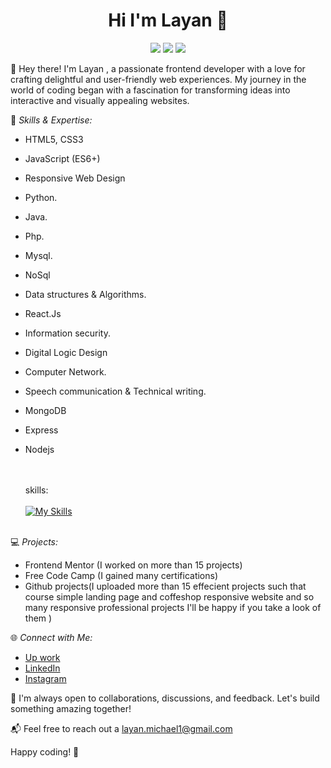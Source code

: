 
<h1 align="center">Hi I'm Layan 👋 </h1>
<p align="center">
  <a href="https://www.frontendmentor.io/profile/Layan-khalil"><img src="https://img.shields.io/badge/Frontend Mentor-%0A66C2style=flat&logo=frontendmentor&logoColor=white"></a>
    <a href="https://www.linkedin.com/in/layan-khalil-ibrahim-25431329b/"><img src="https://img.shields.io/badge/Linkedin-%230177b5??style=flat&logo=linkedin&logoColor=Blue"></a>
   <a href="https://t.me/codingwithalayan"><img src="https://img.shields.io/badge/Telegram-%231fa1f1?style=flat&logo=telegram&logoColor=white"></a>
</p>


<!--![AvatarMaker](https://github.com/Layan-khalil/Layan-Khalil/assets/152307627/fb73cf67-c026-46bc-85ff-a6cc0576281e)
<p>I'm a Frontend Developer 
  I'm passionate about designing web pages with pleasure and love then upload them on my github account I will be happy if you take a look on my repositories.<br> 
  Follow me for more coding magics and source codes .</p>
<br>
🔭 I’m currently working on frontend designs and I have reached advance levels over days .<br>
📫 How to reach me:Follow me on my social accounts .<br><br><br>
If you are ready let's collaborate and work together don't hestitate to text me I'll be happy for that 😉.<br>
<br><br>
My skills :<br><br>
-->

👋 Hey there! I'm Layan , a passionate frontend developer with a love for crafting delightful and user-friendly web experiences. My journey in the world of coding began with a fascination for transforming ideas into interactive and visually appealing websites.

🚀 *Skills & Expertise:*
- HTML5, CSS3
- JavaScript (ES6+)
- Responsive Web Design
- Python.
- Java.
- Php.
- Mysql.
- NoSql
- Data structures & Algorithms.
- React.Js
- Information security.
- Digital Logic Design
- Computer Network.
- Speech communication & Technical writing.
- MongoDB
- Express
- Nodejs
  
  <br><br>
  skills:
  <br><br>[![My Skills](https://skillicons.dev/icons?i=js,html,css,php,java,python,vscode,discord,react,instagram,nodejs,mysql,mongodb,express,cpp&perline=4)](https://skillicons.dev)<br><br>

💻 *Projects:*
- Frontend Mentor (I worked on more than 15 projects)
- Free Code Camp (I gained many certifications)
- Github projects(I uploaded more than  15 effecient projects such that course simple landing page and coffeshop responsive website and so many responsive professional projects I'll be happy if you take a look of them )
  

🌐 *Connect with Me:*
- [Up work](https://www.upwork.com/freelancers/~011eb24bcb789555cb)
- [LinkedIn](https://www.linkedin.com/in/yourlinkedin)
- [Instagram](https://www.instagram.com/codingwith.layan?igsh=MTgwMTM1aHRianJpag==)

🤝 I'm always open to collaborations, discussions, and feedback. Let's build something amazing together!

📬 Feel free to reach out a layan.michael1@gmail.com

Happy coding! 🚀

<!--
- 🌱 I’m currently learning ...
- 👯 I’m looking to collaborate on ...
- 🤔 I’m looking for help with ...
- 💬 Ask me about ...
- 
- 😄 Pronouns: ...
- ⚡ Fun fact: ...
-->
